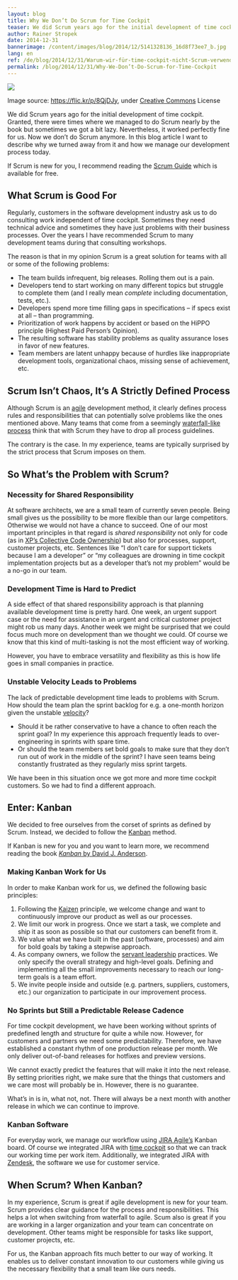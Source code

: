```yaml
---
layout: blog
title: Why We Don’t Do Scrum for Time Cockpit
teaser: We did Scrum years ago for the initial development of time cockpit. Granted, there were times where we managed to do Scrum nearly by the book but sometimes we got a bit lazy. Nevertheless, it worked perfectly fine for us. Today, we don’t do Scrum anymore. In this blog article I want to describe why we turned away from it and how we manage our development process today.
author: Rainer Stropek
date: 2014-12-31
bannerimage: /content/images/blog/2014/12/5141328136_16d8f73ee7_b.jpg
lang: en
ref: /de/blog/2014/12/31/Warum-wir-für-time-cockpit-nicht-Scrum-verwenden
permalink: /blog/2014/12/31/Why-We-Don’t-Do-Scrum-for-Time-Cockpit
---
```


<p xmlns="http://www.w3.org/1999/xhtml">
  <img src="{{site.baseurl}}/content/images/blog/2014/12/5141328136_16d8f73ee7_b.jpg" />
</p><p class="imageCaption" xmlns="http://www.w3.org/1999/xhtml">Image source: <a href="https://flic.kr/p/8QjDJy" target="_blank">https://flic.kr/p/8QjDJy</a>, under <a href="https://creativecommons.org/licenses/by/2.0/" target="_blank">Creative Commons</a> License</p><p xmlns="http://www.w3.org/1999/xhtml">We did Scrum years ago for the initial development of time cockpit. Granted, there were times where we managed to do Scrum nearly by the book but sometimes we got a bit lazy. Nevertheless, it worked perfectly fine for us. Now we don’t do Scrum anymore. In this blog article I want to describe why we turned away from it and how we manage our development process today.</p><p class="showcase" xmlns="http://www.w3.org/1999/xhtml">If Scrum is new for you, I recommend reading the <a href="http://www.scrumguides.org/" target="_blank">Scrum Guide</a> which is available for free.</p><h2 xmlns="http://www.w3.org/1999/xhtml">What Scrum is Good For</h2><p xmlns="http://www.w3.org/1999/xhtml">Regularly, customers in the software development industry ask us to do consulting work independent of time cockpit. Sometimes they need technical advice and sometimes they have just problems with their business processes. Over the years I have recommended Scrum to many development teams during that consulting workshops.</p><p class="showcase" xmlns="http://www.w3.org/1999/xhtml">The reason is that in my opinion Scrum is a great solution for teams with all or some of the following problems:</p><ul xmlns="http://www.w3.org/1999/xhtml">
  <li>The team builds infrequent, big releases. Rolling them out is a pain.</li>
  <li>Developers tend to start working on many different topics but struggle to complete them (and I really mean <em>complete</em> including documentation, tests, etc.).</li>
  <li>Developers spend more time filling gaps in specifications – if specs exist at all – than programming.</li>
  <li>Prioritization of work happens by accident or based on the HiPPO principle (Highest Paid Person’s Opinion).</li>
  <li>The resulting software has stability problems as quality assurance loses in favor of new features.</li>
  <li>Team members are latent unhappy because of hurdles like inappropriate development tools, organizational chaos, missing sense of achievement, etc.</li>
</ul><h2 xmlns="http://www.w3.org/1999/xhtml">Scrum Isn’t Chaos, It’s A Strictly Defined Process</h2><p xmlns="http://www.w3.org/1999/xhtml">Although Scrum is an <a href="http://agilemanifesto.org/iso/en/" target="_blank">agile</a> development method, it clearly defines process rules and responsibilities that can potentially solve problems like the ones mentioned above. Many teams that come from a seemingly <a href="http://en.wikipedia.org/wiki/Waterfall_model" target="_blank">waterfall-like process</a> think that with Scrum they have to drop all process guidelines.</p><p class="showcase" xmlns="http://www.w3.org/1999/xhtml">The contrary is the case. In my experience, teams are typically surprised by the strict process that Scrum imposes on them.</p><h2 xmlns="http://www.w3.org/1999/xhtml">So What’s the Problem with Scrum?</h2><h3 xmlns="http://www.w3.org/1999/xhtml">Necessity for Shared Responsibility</h3><p xmlns="http://www.w3.org/1999/xhtml">At software architects, we are a small team of currently seven people. Being small gives us the possibility to be more flexible than our large competitors. Otherwise we would not have a chance to succeed. One of our most important principles in that regard is <em>shared responsibility</em> not only for code (as in <a href="http://en.wikipedia.org/wiki/Extreme_programming_practices#Collective_code_ownership" target="_blank">XP’s Collective Code Ownership</a>) but also for processes, support, customer projects, etc. Sentences like “I don’t care for support tickets because I am a developer” or “my colleagues are drowning in time cockpit implementation projects but as a developer that’s not my problem” would be a no-go in our team.</p><h3 xmlns="http://www.w3.org/1999/xhtml">Development Time is Hard to Predict</h3><p xmlns="http://www.w3.org/1999/xhtml">A side effect of that shared responsibility approach is that planning available development time is pretty hard. One week, an urgent support case or the need for assistance in an urgent and critical customer project might rob us many days. Another week we might be surprised that we could focus much more on development than we thought we could. Of course we know that this kind of multi-tasking is not the most efficient way of working.</p><p class="showcase" xmlns="http://www.w3.org/1999/xhtml">However, you have to embrace versatility and flexibility as this is how life goes in small companies in practice.</p><h3 xmlns="http://www.w3.org/1999/xhtml">Unstable Velocity Leads to Problems</h3><p xmlns="http://www.w3.org/1999/xhtml">The lack of predictable development time leads to problems with Scrum. How should the team plan the sprint backlog for e.g. a one-month horizon given the unstable <a href="http://en.wikipedia.org/wiki/Velocity_(software_development)" target="_blank">velocity</a>?</p><ul xmlns="http://www.w3.org/1999/xhtml">
  <li>Should it be rather conservative to have a chance to often reach the sprint goal? In my experience this approach frequently leads to over-engineering in sprints with spare time.</li>
  <li>Or should the team members set bold goals to make sure that they don’t run out of work in the middle of the sprint? I have seen teams being constantly frustrated as they regularly miss sprint targets.</li>
</ul><p xmlns="http://www.w3.org/1999/xhtml">We have been in this situation once we got more and more time cockpit customers. So we had to find a different approach.</p><h2 xmlns="http://www.w3.org/1999/xhtml">Enter: Kanban</h2><p xmlns="http://www.w3.org/1999/xhtml">We decided to free ourselves from the corset of sprints as defined by Scrum. Instead, we decided to follow the <a href="http://en.wikipedia.org/wiki/Kanban_(development)" target="_blank">Kanban</a> method.</p><p class="showcase" xmlns="http://www.w3.org/1999/xhtml">If Kanban is new for you and you want to learn more, we recommend reading the book <a href="http://www.amazon.de/gp/product/B0057H2M70/ref=as_li_tl?ie=UTF8&amp;camp=1638&amp;creative=19454&amp;creativeASIN=B0057H2M70&amp;linkCode=as2&amp;tag=timecockpit-21&amp;linkId=LHQGPITU4ZI4PZ72" target="_blank"><em>Kanban</em> by David J. Anderson</a>.</p><h3 xmlns="http://www.w3.org/1999/xhtml">Making Kanban Work for Us</h3><p xmlns="http://www.w3.org/1999/xhtml">In order to make Kanban work for us, we defined the following basic principles:</p><ol xmlns="http://www.w3.org/1999/xhtml">
  <li>Following the <a href="http://en.wikipedia.org/wiki/Kaizen" target="_blank">Kaizen</a> principle, we welcome change and want to continuously improve our product as well as our processes.</li>
  <li>We limit our work in progress. Once we start a task, we complete and ship it as soon as possible so that our customers can benefit from it.</li>
  <li>We value what we have built in the past (software, processes) and aim for bold goals by taking a stepwise approach.</li>
  <li>As company owners, we follow the <a href="http://en.wikipedia.org/wiki/Servant_leadership" target="_blank">servant leadership</a> practices. We only specify the overall strategy and high-level goals. Defining and implementing all the small improvements necessary to reach our long-term goals is a team effort.</li>
  <li>We invite people inside and outside (e.g. partners, suppliers, customers, etc.) our organization to participate in our improvement process.</li>
</ol><h3 xmlns="http://www.w3.org/1999/xhtml">No Sprints but Still a Predictable Release Cadence</h3><p xmlns="http://www.w3.org/1999/xhtml">For time cockpit development, we have been working without sprints of predefined length and structure for quite a while now. However, for customers and partners we need some predictability. Therefore, we have established a constant rhythm of one production release per month. We only deliver out-of-band releases for hotfixes and preview versions.</p><p xmlns="http://www.w3.org/1999/xhtml">We cannot exactly predict the features that will make it into the next release. By setting priorities right, we make sure that the things that customers and we care most will probably be in. However, there is no guarantee.</p><p class="showcase" xmlns="http://www.w3.org/1999/xhtml">What’s in is in, what not, not. There will always be a next month with another release in which we can continue to improve.</p><h3 xmlns="http://www.w3.org/1999/xhtml">Kanban Software</h3><p xmlns="http://www.w3.org/1999/xhtml">For everyday work, we manage our workflow using <a href="https://www.atlassian.com/software/jira/agile" target="_blank">JIRA Agile’s</a> Kanban board. Of course we integrated JIRA with <a href="http://www.timecockpit.com/" target="_blank">time cockpit</a> so that we can track our working time per work item. Additionally, we integrated JIRA with <a href="https://www.zendesk.com/" target="_blank">Zendesk</a>, the software we use for customer service.</p><h2 xmlns="http://www.w3.org/1999/xhtml">When Scrum? When Kanban?</h2><p xmlns="http://www.w3.org/1999/xhtml">In my experience, Scrum is great if agile development is new for your team. Scrum provides clear guidance for the process and responsibilities. This helps a lot when switching from waterfall to agile. Scum also is great if you are working in a larger organization and your team can concentrate on development. Other teams might be responsible for tasks like support, customer projects, etc.</p><p xmlns="http://www.w3.org/1999/xhtml">For us, the Kanban approach fits much better to our way of working. It enables us to deliver constant innovation to our customers while giving us the necessary flexibility that a small team like ours needs.</p>